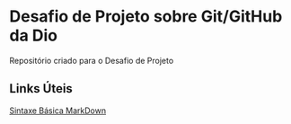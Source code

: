 # Desafio de Projeto sobre Git/GitHub da Dio
Repositório criado para o Desafio de Projeto

## Links Úteis
[Sintaxe Básica MarkDown](https://www.markdownguide.org/basic-syntax/)

